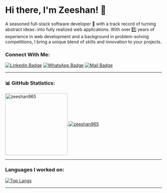 # Hi there, I'm Zeeshan! 👋

A seasoned full-stack software developer 🚀 with a track record of turning abstract ideas💡into fully realized web applications. With over 7️⃣ years of experience in web development and a background in problem-solving competitions, I bring a unique blend of skills and innovation to your projects.

### Connect With Me:

[![Linkedin Badge](https://img.shields.io/badge/LinkedIn-0077B5?style=for-the-badge&logo=linkedin&logoColor=white)](https://www.linkedin.com/in/zeeshan965/) 
[![WhatsApp Badge](https://img.shields.io/badge/WhatsApp-25D366?style=for-the-badge&logo=whatsapp&logoColor=white)](https://wa.me/+923324176119)
[![Mail Badge](https://img.shields.io/badge/Gmail-D14836?style=for-the-badge&logo=gmail&logoColor=white)](mailto:zeeshanbutt223@gmail.com)

---

### 📊 GitHub Statistics:

<a href="https://github.com/zeeshan965">
  <img height=200 align="center" src="https://github-readme-stats.vercel.app/api?username=zeeshan965" alt="zeeshan965" />
</a>
<a href="https://github.com/zeeshan965">
  <img align="center" src="https://github-readme-streak-stats.herokuapp.com/?user=zeeshan965" alt="zeeshan965" />
</a>

---

### Languages I worked on:

[![Top Langs](https://github-readme-stats.vercel.app/api/top-langs/?username=zeeshan965\&layout=donut)](https://github.com/zeeshan965/)

---
